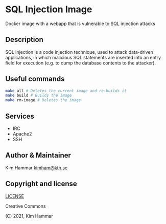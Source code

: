 # SQL Injection Image

Docker image with a webapp that is vulnerable to SQL injection attacks

## Description

SQL injection is a code injection technique, used to attack data-driven applications, in which malicious SQL statements are inserted into an entry field for execution (e.g. to dump the database contents to the attacker).

## Useful commands

```bash
make all # Deletes the current image and re-builds it
make build # Builds the image
make rm-image # Deletes the image   
```

## Services

- IRC
- Apache2
- SSH

## Author & Maintainer

Kim Hammar <kimham@kth.se>

## Copyright and license

[LICENSE](../../../LICENSE.md)

Creative Commons

(C) 2021, Kim Hammar